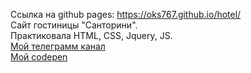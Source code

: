 Ссылка на github pages: https://oks767.github.io/hotel/  
Сайт гостиницы "Санторини".  
Практиковала HTML, CSS, Jquery, JS.  
[Мой телеграмм канал](https://t.me/oksana_world_it)    
[Мой codepen](https://codepen.io/oks767/pens/public)
